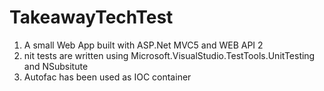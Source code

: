 # TakeawayTechTest
1. A small Web App built with ASP.Net MVC5 and WEB API 2
2. nit tests are written using Microsoft.VisualStudio.TestTools.UnitTesting and NSubsitute
3. Autofac has been used as IOC container
